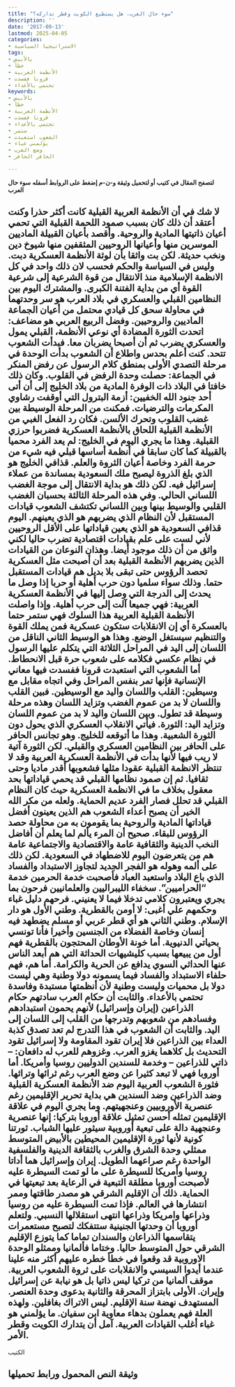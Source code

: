```yaml
---
title: "سوء حال العرب، هل يستطيع الكويت وقطر تداركه؟"
description: ''
date: '2017-09-13'
lastmod: 2025-04-05
categories:
- الاستراتيجيا السياسية
tags:
- بالأبيض
- خطأ
- الأنظمة العربية
- قرونا ففسدت
- تحتمي بالأعداء
keywords:
- بالأبيض
- خطأ
- الأنظمة العربية
- قرونا ففسدت
- تحتمي بالأعداء
- ستمر
- الشعوب استعبدت
- يؤلمني غباء
- وضع العرب
- الحافر الحافر

---
```

**لتصفح المقال في كتيب أو لتحميل وثيقة و-ن-م إضغط على الروابط أسفله** **سوء حال العرب**

## **لا شك في أن الأنظمة العربية القبلية كانت أكثر حذرا وكنت أعتقد أن ذلك كان بسبب صمود اللحمة القبلية التي تحمي أعيان ذاتيتها المادية والروحية. وأقصد بأعيان القبيلة الماديين الموسرين منها وأعيانها الروحيين المثقفين منها شيوخ دين ونخب حديثة. لكن بت واثقا بأن لوثة الأنظمة العسكرية دبت. وليس في السياسة والحكم فحسب لان ذلك واحد في كل الانظمة الإسلامية منذ الانتقال من قوة الشرعية إلى شرعية القوة أي من بداية الفتنة الكبرى. والمشترك اليوم بين النظامين القبلي والعسكري في بلاد العرب هو سر وحدتهما في محاولة سحق كل قيادي محتمل من أعيان الجماعة الماديين والروحيين. وفضل الربيع العربي هو مضاعف: اتحدت الثورة المضادة أي نوعي الأنظمة، القبلي يمول والعسكري يضرب ثم أن أصبحا يضربان معا. فبدأت الشعوب تتحد. كنت أعلم بحدس واطلاع أن الشعوب بدأت الوحدة في مرحلة التصدي الأولى بمنطق كلام الرسول عن رفض المنكر في الجماعة: حصلت وحدة الرفض في القلوب. وكان ذلك خافتا في البلاد ذات الوفرة المادية من بلاد الخليج إلى أن أتى أحد جنود الله الخفيين: أزمة البترول التي أوقفت رشاوي المكرمات والترضيات. فمكنت من المرحلة الوسيطة بين غضب القلوب وتحرك الألسن. فكان رد الفعل الغبي من الأنظمة القبلية اللحاق بالأنظمة العسكرية فضربوا حرزي القبلية. وهذا ما يجري اليوم في الخليج: لم يعد الفرد محميا بالقبيلة كما كان سابقا في أنظمة أساسها قبلي فيه شيء من حرمة الفرد وخاصة أعيان الثروة والعلم. قذافي الخليج هو الذي بلغ الذروة ليصبح ملك السعودية بمساندة من عملاء إسرائيل فيه. لكن ذلك هو بداية الانتقال إلى موجة الغضب اللساني الحالي. وفي هذه المرحلة الثالثة بحسبان الغضب القلبي والوسيط بينها وبين اللساني تكتشف الشعوب قيادات المستقبل لأن النظام الذي يضربهم هو الذي يعينهم. اليوم قذافي السعودية هو الذي يعين قياداتها على الأقل الروحيين لأني لست على علم بقيادات اقتصادية تضرب حاليا لكني واثق من أن ذلك موجود أيضا. وهذان النوعان من القيادات الذين يضربهم الأنظمة القبلية بعد أن أصبحت مثل العسكرية تحصد الرؤوس حتى تبقى بلا بديل هم قيادات المستقبل حتما. وذلك سواء سلميا دون حرب أهلية أو حربا إذا وصل ما يحدث إلى الدرجة التي وصل إليها في الأنظمة العسكرية العربية: فهي جميعا آلت إلى حرب أهلية. وإذا واصلت الأنظمة القبلية العربية هذا السلوك فهي ستمر حتما بالعسكرة أي إن الانقلابات ستكون عسكرية فمن يملك القوة والتنظيم سيستغل الوضع. وهذا هو الوسيط الثاني الناقل من اللسان إلى اليد في المراحل الثلاثة التي يتكلم عليها الرسول في نظام عكسي فكلامه على شعوب حرة قبل الانحطاط. أما الشعوب التي استعبدت قرونا ففسدت فيها معاني الإنسانية فإنها تمر بنفس المراحل وفي اتجاه مقابل مع وسيطين: القلب واللسان واليد مع الوسيطين. فبين القلب واللسان لا بد من عموم الغضب وتزايد اللسان وهذه مرحلة وسيطة قد تطول. وبين اللسان واليد لا بد من عموم اللسان وتزايد اليد: الثورة. فيأتي الانقلاب العسكري الذي يحول دون الثورة الشعبية. وهذا ما أتوقعه للخليج. وهو تجانس الحافر على الحافر بين النظامين العسكري والقبلي. لكن الثورة آتية لا ريب فيها لأنها بدأت في الأنظمة العسكرية العربية وقد لا تنتظر الانظمة القبلية عقودا مثلها فشعوبها أقدر ماديا وحتى ثقافيا. ثم إن صمود نظامها القبلي قد يحمي قياداتها بحد معقول بخلاف ما في الانظمة العسكرية حيث كان النظام القبلي قد تحلل فصار الفرد عديم الحماية. ولعله من مكر الله الخير أن يصبح أعداء الشعوب هم الذين يعينون أفضل قياداتها المادية والروحية بما يقومون به من محاولة حصد الرؤوس للبقاء. صحيح أن المرء يألم لما يعلم أن أفاضل النخب الدينية والثقافية عامة والاقتصادية والاجتماعية عامة هم من يتعرضون اليوم للاضطهاد في السعودية. لكن ذلك على ألمه وهوله هو الفجر الجديد لتجاوز الاستبداد والفساد الذي باع البلاد واستعبد العباد فأصحبت خدمة الحرمين خدمة “الحراميين”. سخفاء الليبراليين والعلمانيين فرحون بما يجري ويعتبرون كلامي تدخلا فيما لا يعنيني. فرحهم دليل غباء وحكمهم علي أغبى: لا أومن بالقطرية. وطني الأول هو دار الإسلام. وطني الثاني هو أي قطر عربي أو مسلم يضطهد فيه إنسان وخاصة الفضلاء من الجنسين وأخيرا فأنا تونسي بحياتي الدنيوية. أما خونة الأوطان المحتجون بالقطرية فهم أول من يبيعها بسبب كليشيهات الحداثة التي هم أبعد الناس عنها الحداثي السوي يدافع عن الحرية والكرامة. أما هم، فهم حلفاء الاستبداد والفساد فيما يسمونه دولا وطنية وهي ليست دولا بل محميات وليست وطنية لأن أنظمتها مستبدة وفاسدة تحتمي بالأعداء. والثابت أن حكام العرب سادتهم حكام الذراعين (إيران وإسرائيل) لأنهم يحمون استبدادهم وفسادهم من شعوبهم وتدرجها من القلب إلى اللسان إلى اليد. والثابت أن الشعوب في هذا التدرج لم تعد تصدق كذبة العداء بين الذراعين فلا إيران تقود المقاومة ولا إسرائيل تقود التحديث بل كلاهما يغزو العرب. وغزوهم للعرب له دافعان: – ذاتي للذراعين – وخدمة للسندين الدوليين روسيا وأمريكا. أما أوروبا فهي لا تبعد كثيرا عن وضع العرب رغم ثرائها وتراثها. فثورة الشعوب العربية اليوم ضد الأنظمة العسكرية القبلية وضد الذراعين وضد السندين هي بداية تحرير الإقليمين رغم عنصرية الأوروبيين وعنجهيتهم. وما يجري اليوم في علاقة الإقليمين تمثله أحسن تمثيل علاقة أوروبا بتركيا: إنها عنصرية وعنجهية دالة على تبعية أوروبية سيثور عليها الشباب. ثورتنا كونية لأنها ثورة الإقليمين المحيطين بالأبيض المتوسط ممثلي وحدة الشرق والغرب بالثقافة الدينية والفلسفية الواحدة رغم صراعهما الطويل. إيران وإسرائيل هما أداتا روسيا وأمريكا للسيطرة على ما لو تمت السيطرة عليه لأصبحت أوروبا مطلقة التبعية في الرعاية بعد تبعيتها في الحماية. ذلك أن الإقليم الشرقي هو مصدر طاقتها وممر انتشارها في العالم. فإذا تمت السيطرة عليه من روسيا وذراعها وامريكا وذراعها انتهى استقلالها النسبي. ولتعلم أوروبا أن وحدتها الجنينية ستتفكك لتصبح مستعمرات يتقاسمها الذراعان والسندان تماما كما يتوزع الإقليم الشرقي حول المتوسط حاليا. وختاما فألمانيا وممثلو الوحدة الاوروبية قد وقعوا في خطأ خطره عليهم أكثر منه علينا عندما أيدوا السيسي والانقلابات على ثروة الشعوب العربية. موقف ألمانيا من تركيا ليس ذاتيا بل هو نيابة عن إسرائيل وإيران. الأولى بابتزاز المحرقة والثانية بدعوى وحدة العنصر. المستهدف نهضة سنة الإقليم. ليس الاتراك بغافلين. ولهذه العلة فهم يعملون بدهاء معاوية ابن سفيان. ما يؤلمني هو غباء أغلب القيادات العربية. آمل أن يتدارك الكويت وقطر الأمر.**

الكتيب

## وثيقة النص المحمول ورابط تحميلها

###
